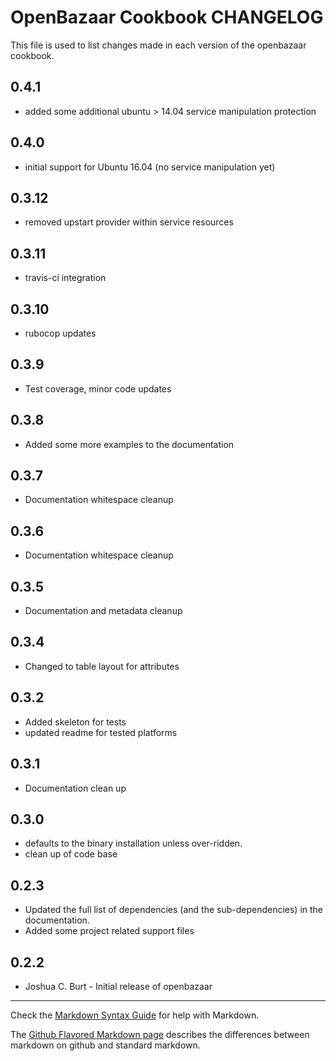 OpenBazaar Cookbook CHANGELOG
=============================

This file is used to list changes made in each version of the openbazaar cookbook.

0.4.1
-----
- added some additional ubuntu > 14.04 service manipulation protection 

0.4.0
-----
- initial support for Ubuntu 16.04 (no service manipulation yet)

0.3.12
------
- removed upstart provider within service resources

0.3.11
------
- travis-ci integration

0.3.10
------
- rubocop updates

0.3.9
-----
- Test coverage, minor code updates

0.3.8
-----
- Added some more examples to the documentation

0.3.7
-----
- Documentation whitespace cleanup

0.3.6
-----
- Documentation whitespace cleanup

0.3.5
-----
- Documentation and metadata cleanup

0.3.4
-----
- Changed to table layout for attributes

0.3.2
-----
- Added skeleton for tests
- updated readme for tested platforms

0.3.1
-----
- Documentation clean up

0.3.0
-----
- defaults to the binary installation unless over-ridden.
- clean up of code base

0.2.3
-----
- Updated the full list of dependencies (and the sub-dependencies) in the documentation.
- Added some project related support files

0.2.2
-----
- Joshua C. Burt - Initial release of openbazaar

- - -
Check the [Markdown Syntax Guide](http://daringfireball.net/projects/markdown/syntax) for help with Markdown.

The [Github Flavored Markdown page](http://github.github.com/github-flavored-markdown/) describes the differences between markdown on github and standard markdown.
